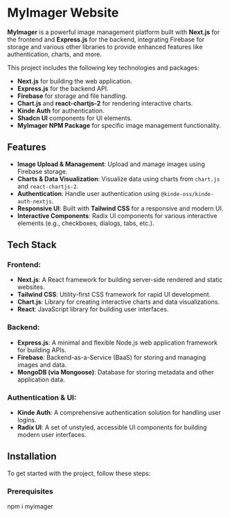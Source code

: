 # MyImager Website

**MyImager** is a powerful image management platform built with **Next.js** for the frontend and **Express.js** for the backend, integrating Firebase for storage and various other libraries to provide enhanced features like authentication, charts, and more.

This project includes the following key technologies and packages:
- **Next.js** for building the web application.
- **Express.js** for the backend API.
- **Firebase** for storage and file handling.
- **Chart.js** and **react-chartjs-2** for rendering interactive charts.
- **Kinde Auth** for authentication.
- **Shadcn UI** components for UI elements.
- **MyImager NPM Package** for specific image management functionality.

## Features
- **Image Upload & Management**: Upload and manage images using Firebase storage.
- **Charts & Data Visualization**: Visualize data using charts from `chart.js` and `react-chartjs-2`.
- **Authentication**: Handle user authentication using `@kinde-oss/kinde-auth-nextjs`.
- **Responsive UI**: Built with **Tailwind CSS** for a responsive and modern UI.
- **Interactive Components**: Radix UI components for various interactive elements (e.g., checkboxes, dialogs, tabs, etc.).

## Tech Stack

### Frontend:
- **Next.js**: A React framework for building server-side rendered and static websites.
- **Tailwind CSS**: Utility-first CSS framework for rapid UI development.
- **Chart.js**: Library for creating interactive charts and data visualizations.
- **React**: JavaScript library for building user interfaces.

### Backend:
- **Express.js**: A minimal and flexible Node.js web application framework for building APIs.
- **Firebase**: Backend-as-a-Service (BaaS) for storing and managing images and data.
- **MongoDB (via Mongoose)**: Database for storing metadata and other application data.

### Authentication & UI:
- **Kinde Auth**: A comprehensive authentication solution for handling user logins.
- **Radix UI**: A set of unstyled, accessible UI components for building modern user interfaces.

## Installation

To get started with the project, follow these steps:

### Prerequisites
npm i myimager 

